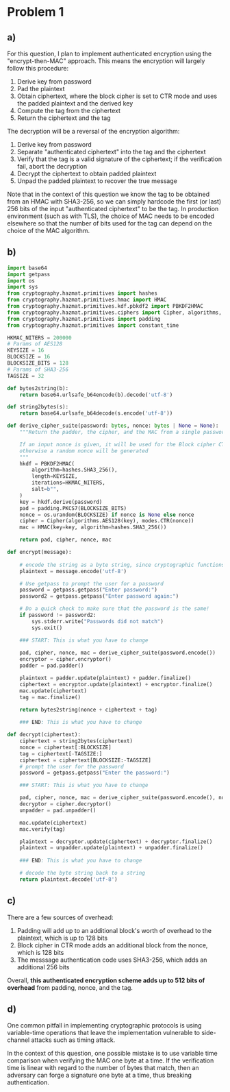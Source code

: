 # Problem 1

## a)
For this question, I plan to implement authenticated encryption using the "encrypt-then-MAC" approach. This means the encryption will largely follow this procedure:

1. Derive key from password
2. Pad the plaintext
3. Obtain ciphertext, where the block cipher is set to CTR mode and uses the padded plaintext and the derived key
4. Compute the tag from the ciphertext
5. Return the ciphertext and the tag

The decryption will be a reversal of the encryption algorithm:

1. Derive key from password
2. Separate "authenticated ciphertext" into the tag and the ciphertext
3. Verify that the tag is a valid signature of the ciphertext; if the verification fail, abort the decryption
4. Decrypt the ciphertext to obtain padded plaintext
5. Unpad the padded plaintext to recover the true message


Note that in the context of this question we know the tag to be obtained from an HMAC with SHA3-256, so we can simply hardcode the first (or last) 256 bits of the input "authenticated ciphertext" to be the tag. In production environment (such as with TLS), the choice of MAC needs to be encoded elsewhere so that the number of bits used for the tag can depend on the choice of the MAC algorithm.

## b)
```python
import base64
import getpass
import os
import sys
from cryptography.hazmat.primitives import hashes
from cryptography.hazmat.primitives.hmac import HMAC
from cryptography.hazmat.primitives.kdf.pbkdf2 import PBKDF2HMAC
from cryptography.hazmat.primitives.ciphers import Cipher, algorithms, modes    
from cryptography.hazmat.primitives import padding
from cryptography.hazmat.primitives import constant_time

HKMAC_NITERS = 200000
# Params of AES128
KEYSIZE = 16
BLOCKSIZE = 16
BLOCKSIZE_BITS = 128
# Params of SHA3-256
TAGSIZE = 32

def bytes2string(b):
    return base64.urlsafe_b64encode(b).decode('utf-8')

def string2bytes(s):
    return base64.urlsafe_b64decode(s.encode('utf-8'))

def derive_cipher_suite(password: bytes, nonce: bytes | None = None):
    """Return the padder, the cipher, and the MAC from a single password

    If an input nonce is given, it will be used for the Block cipher CTR mode;
    otherwise a random nonce will be generated
    """
    hkdf = PBKDF2HMAC(
        algorithm=hashes.SHA3_256(),
        length=KEYSIZE,
        iterations=HKMAC_NITERS,
        salt=b"",
    )
    key = hkdf.derive(password)
    pad = padding.PKCS7(BLOCKSIZE_BITS)
    nonce = os.urandom(BLOCKSIZE) if nonce is None else nonce
    cipher = Cipher(algorithms.AES128(key), modes.CTR(nonce))
    mac = HMAC(key=key, algorithm=hashes.SHA3_256())

    return pad, cipher, nonce, mac

def encrypt(message):
    
    # encode the string as a byte string, since cryptographic functions usually work on bytes
    plaintext = message.encode('utf-8')

    # Use getpass to prompt the user for a password
    password = getpass.getpass("Enter password:")
    password2 = getpass.getpass("Enter password again:")

    # Do a quick check to make sure that the password is the same!
    if password != password2:
        sys.stderr.write("Passwords did not match")
        sys.exit()

    ### START: This is what you have to change
    
    pad, cipher, nonce, mac = derive_cipher_suite(password.encode())
    encryptor = cipher.encryptor()
    padder = pad.padder()

    plaintext = padder.update(plaintext) + padder.finalize()
    ciphertext = encryptor.update(plaintext) + encryptor.finalize()
    mac.update(ciphertext)
    tag = mac.finalize()

    return bytes2string(nonce + ciphertext + tag)
    
    ### END: This is what you have to change

def decrypt(ciphertext):
    ciphertext = string2bytes(ciphertext)
    nonce = ciphertext[:BLOCKSIZE]
    tag = ciphertext[-TAGSIZE:]
    ciphertext = ciphertext[BLOCKSIZE:-TAGSIZE]
    # prompt the user for the password
    password = getpass.getpass("Enter the password:")

    ### START: This is what you have to change

    pad, cipher, nonce, mac = derive_cipher_suite(password.encode(), nonce)
    decryptor = cipher.decryptor()
    unpadder = pad.unpadder()

    mac.update(ciphertext)
    mac.verify(tag)

    plaintext = decryptor.update(ciphertext) + decryptor.finalize()
    plaintext = unpadder.update(plaintext) + unpadder.finalize()
    
    ### END: This is what you have to change

    # decode the byte string back to a string
    return plaintext.decode('utf-8')
```

## c)
There are a few sources of overhead:

1. Padding will add up to an additional block's worth of overhead to the plaintext, which is up to 128 bits
2. Block cipher in CTR mode adds an additional block from the nonce, which is 128 bits
3. The messsage authentication code uses SHA3-256, which adds an additional 256 bits

Overall, **this authenticated encryption scheme adds up to 512 bits of overhead** from padding, nonce, and the tag.

## d)
One common pitfall in implementing cryptographic protocols is using variable-time operations that leave the implementation vulnerable to side-channel attacks such as timing attack.

In the context of this question, one possible mistake is to use variable time comparison when verifying the MAC one byte at a time. If the verification time is linear with regard to the number of bytes that match, then an adversary can forge a signature one byte at a time, thus breaking authentication.